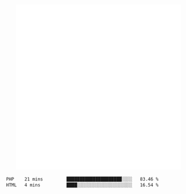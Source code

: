 <div align="center">
    <a href="https://konst.fish">
        <img src="https://raw.githubusercontent.com/konstfish/konstfish/master/fish.svg" alt="Logo" width="450"/>
    </a>
</div>

<!--START_SECTION:waka-->
```text
PHP    21 mins         █████████████████████░░░░   83.46 % 
HTML   4 mins          ████░░░░░░░░░░░░░░░░░░░░░   16.54 % 
```
<!--END_SECTION:waka-->
